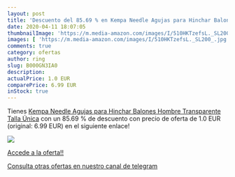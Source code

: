 ```yaml
---
layout: post
title: 'Descuento del 85.69 % en Kempa Needle Agujas para Hinchar Balones'
date: 2020-04-11 18:07:05
thumbnailImage: 'https://m.media-amazon.com/images/I/510HKTzefsL._SL200_.jpg'
images: [ 'https://m.media-amazon.com/images/I/510HKTzefsL._SL200_.jpg' ]
comments: true
category: ofertas
author: ring
slug: B000GN3IA0
description:
actualPrice: 1.0 EUR
comparePrice: 6.99 EUR
inStock: true
---
```


Tienes [Kempa Needle Agujas para Hinchar Balones  Hombre  Transparente  Talla Única](https://www.amazon.com/dp/B000GN3IA0/?tag=redken08-20) con un 85.69 % de descuento con precio de oferta de 1.0 EUR (original: 6.99 EUR) en el siguiente enlace!

[![](https://m.media-amazon.com/images/I/510HKTzefsL._SL200_.jpg)](https://www.amazon.com/dp/B000GN3IA0/?tag=redken08-20)

[Accede a la oferta!!](https://www.amazon.com/dp/B000GN3IA0/?tag=redken08-20)

[Consulta otras ofertas en nuestro canal de telegram](https://t.me/s/ofertas25)
